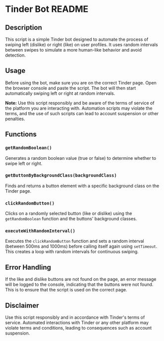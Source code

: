 # Tinder Bot README

## Description
This script is a simple Tinder bot designed to automate the process of swiping left (dislike) or right (like) on user profiles. It uses random intervals between swipes to simulate a more human-like behavior and avoid detection.

## Usage
Before using the bot, make sure you are on the correct Tinder page. Open the browser console and paste the script. The bot will then start automatically swiping left or right at random intervals.

**Note:** Use this script responsibly and be aware of the terms of service of the platform you are interacting with. Automation scripts may violate the terms, and the use of such scripts can lead to account suspension or other penalties.

## Functions

### `getRandomBoolean()`
Generates a random boolean value (true or false) to determine whether to swipe left or right.

### `getButtonByBackgroundClass(backgroundClass)`
Finds and returns a button element with a specific background class on the Tinder page.

### `clickRandomButton()`
Clicks on a randomly selected button (like or dislike) using the `getRandomBoolean` function and the buttons' background classes.

### `executeWithRandomInterval()`
Executes the `clickRandomButton` function and sets a random interval (between 500ms and 1000ms) before calling itself again using `setTimeout`. This creates a loop with random intervals for continuous swiping.

## Error Handling
If the like and dislike buttons are not found on the page, an error message will be logged to the console, indicating that the buttons were not found. This is to ensure that the script is used on the correct page.

## Disclaimer
Use this script responsibly and in accordance with Tinder's terms of service. Automated interactions with Tinder or any other platform may violate terms and conditions, leading to consequences such as account suspension.
